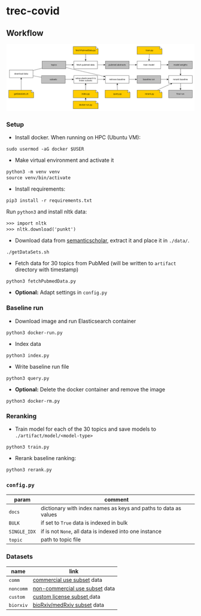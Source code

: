 # trec-covid
## Workflow 
![workflow](doc/workflow.png)
### Setup
* Install docker. When running on HPC (Ubuntu VM):  
``` 
sudo usermod -aG docker $USER
```
* Make virtual environment and activate it
``` 
python3 -m venv venv
source venv/bin/activate
``` 
* Install requirements:   
```shell script
pip3 install -r requirements.txt
```  
Run `python3` and install nltk data:  
```shell script
>>> import nltk
>>> nltk.download('punkt')
```
* Download data from [semanticscholar](https://pages.semanticscholar.org/coronavirus-research), extract it and place it in `./data/`. 
``` 
./getDataSets.sh
``` 
* Fetch data for 30 topics from PubMed (will be written to `artifact` directory with timestamp)
```shell script
python3 fetchPubmedData.py
```
* **Optional:** Adapt settings in `config.py`  

### Baseline run 
* Download image and run Elasticsearch container
```shell script
python3 docker-run.py
```
* Index data  
```shell script
python3 index.py
```
* Write baseline run file
```shell script
python3 query.py
```
* **Optional:** Delete the docker container and remove the image  
```shell script
python3 docker-rm.py
```

### Reranking
* Train model for each of the 30 topics and save models to `./artifact/model/<model-type>`
```shell script
python3 train.py
```
* Rerank baseline ranking:
```shell script
python3 rerank.py
```

### `config.py`
| param | comment |
| ---  | --- |
| `docs` | dictionary with index names as keys and paths to data as values |
| `BULK` | if set to `True` data is indexed in bulk |   
| `SINGLE_IDX` | if is not `None`, all data is indexed into one instance |   
| `topic` | path to topic file | 

### Datasets
| name | link |
| ---  | --- |
| `comm` | [commercial use subset](https://ai2-semanticscholar-cord-19.s3-us-west-2.amazonaws.com/2020-04-10/comm_use_subset.tar.gz) data |
| `noncomm` | [non-commercial use subset](https://ai2-semanticscholar-cord-19.s3-us-west-2.amazonaws.com/2020-04-10/noncomm_use_subset.tar.gz) data |   
| `custom` | [custom license subset ](https://ai2-semanticscholar-cord-19.s3-us-west-2.amazonaws.com/2020-04-10/custom_license.tar.gz) data |   
| `biorxiv` | [bioRxiv/medRxiv subset](https://ai2-semanticscholar-cord-19.s3-us-west-2.amazonaws.com/2020-04-10/biorxiv_medrxiv.tar.gz) data | 